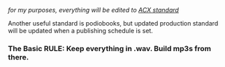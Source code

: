 *for my purposes, everything will be edited to [ACX standard](https://www.acx.com/help/rules-for-audiobook-production/200485520)*

Another useful standard is podiobooks, but updated production standard will be updated when a publishing schedule is set. 

### The Basic RULE: Keep everything in .wav. Build mp3s from there. 


